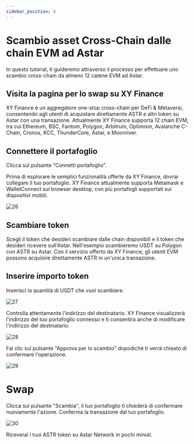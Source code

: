 ```yaml
---
sidebar_position: 6
---
```


# Scambio asset Cross-Chain dalle chain EVM ad Astar

In questo tutorial, ti guideremo attraverso il processo per effettuare uno scambio cross-chain da almeno 12 catene EVM ad Astar.

## Visita la pagina per lo swap su XY Finance

XY Finance è un aggregatore one-stop cross-chain per DeFi & Metaversi, consentendo agli utenti di acquistare direttamente ASTR e altri token su Astar con una transazione. Attualmente XY Finance supporta 12 chain EVM, tra cui Ethereum, BSC, Fantom, Polygon, Arbitrum, Optimism, Avalanche C-Chain, Cronos, KCC, ThunderCore, Astar, e Moonriver.

## Connettere il portafoglio

Clicca sul pulsante “Connetti portafoglio”.

Prima di esplorare le semplici funzionalità offerte da XY Finance, dovrai collegare il tuo portafoglio. XY Finance attualmente supporta Metamask e WalletConnect sui browser desktop, con più portafogli supportati sui dispositivi mobili.

![26](img/26.png)

## Scambiare token

Scegli il token che desideri scambiare dalle chain disponibili e il token che desideri ricevere sull'Astar. Nell'esempio scambieremo USDT su Polygon con ASTR su Astar. Con il servizio offerto da XY Finance, gli utenti EVM possono acquisire direttamente ASTR in un'unica transazione.

## Inserire importo token

Inserisci la quantità di USDT che vuoi scambiare.

![27](img/27.png)

Controlla attentamente l'indirizzo del destinatario. XY Finance visualizzerà l'indirizzo del tuo portafoglio connesso e ti consentirà anche di modificare l'indirizzo del destinatario.

![28](img/28.png)

Fai clic sul pulsante "Approva per lo scambio" dopodiché ti verrà chiesto di confermare l'operazione.

![29](img/29.png)

# Swap

Clicca sul pulsante "Scambia", il tuo portafoglio ti chiederà di confermare nuovamente l'azione. Conferma la transazione dal tuo portafoglio.

![30](img/30.png)

Riceverai i tuoi ASTR token su Astar Network in pochi minuti.

